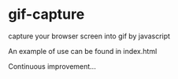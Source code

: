 # gif-capture
capture your browser screen into gif by javascript

An example of use can be found in index.html

Continuous improvement...
